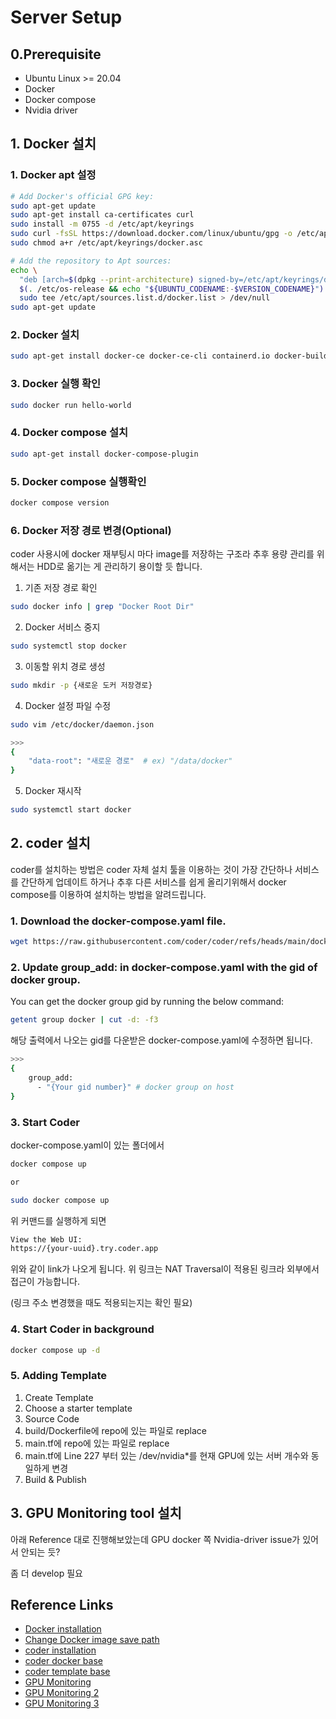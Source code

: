 # Server Setup

## 0.Prerequisite
* Ubuntu Linux >= 20.04
* Docker
* Docker compose
* Nvidia driver

## 1. Docker 설치

### 1. Docker apt 설정

```bash
# Add Docker's official GPG key:
sudo apt-get update
sudo apt-get install ca-certificates curl
sudo install -m 0755 -d /etc/apt/keyrings
sudo curl -fsSL https://download.docker.com/linux/ubuntu/gpg -o /etc/apt/keyrings/docker.asc
sudo chmod a+r /etc/apt/keyrings/docker.asc

# Add the repository to Apt sources:
echo \
  "deb [arch=$(dpkg --print-architecture) signed-by=/etc/apt/keyrings/docker.asc] https://download.docker.com/linux/ubuntu \
  $(. /etc/os-release && echo "${UBUNTU_CODENAME:-$VERSION_CODENAME}") stable" | \
  sudo tee /etc/apt/sources.list.d/docker.list > /dev/null
sudo apt-get update
```

### 2. Docker 설치

```bash
sudo apt-get install docker-ce docker-ce-cli containerd.io docker-buildx-plugin docker-compose-plugin
```

### 3. Docker 실행 확인

```bash
sudo docker run hello-world
```

### 4. Docker compose 설치

```bash
sudo apt-get install docker-compose-plugin
```

### 5. Docker compose 실행확인

```bash
docker compose version
```

### 6. Docker 저장 경로 변경(Optional)
coder 사용시에 docker 재부팅시 마다 image를 저장하는 구조라 추후 용량 관리를 위해서는 HDD로 옮기는 게 관리하기 용이할 듯 합니다.

1. 기존 저장 경로 확인

```bash
sudo docker info | grep "Docker Root Dir"
```

2. Docker 서비스 중지

```bash
sudo systemctl stop docker
```

3. 이동할 위치 경로 생성

```bash
sudo mkdir -p {새로운 도커 저장경로}
```

4. Docker 설정 파일 수정

```bash
sudo vim /etc/docker/daemon.json

>>>
{
    "data-root": "새로운 경로"  # ex) "/data/docker"
}
```

5. Docker 재시작

```bash
sudo systemctl start docker
```

## 2. coder 설치
coder를 설치하는 방법은 coder 자체 설치 툴을 이용하는 것이 가장 간단하나 서비스를 간단하게 업데이트 하거나 추후 다른 서비스를 쉽게 올리기위해서 docker compose를 이용하여 설치하는 방법을 알려드립니다.

### 1. Download the docker-compose.yaml file.
```bash
wget https://raw.githubusercontent.com/coder/coder/refs/heads/main/docker-compose.yaml
```

### 2. Update group_add: in docker-compose.yaml with the gid of docker group.
You can get the docker group gid by running the below command:
```bash
getent group docker | cut -d: -f3
```

해당 출력에서 나오는 gid를 다운받은 docker-compose.yaml에 수정하면 됩니다.

```bash
>>>
{
    group_add:
      - "{Your gid number}" # docker group on host
}
```

### 3. Start Coder
docker-compose.yaml이 있는 폴더에서
```bash
docker compose up

or

sudo docker compose up

```

위 커맨드를 실행하게 되면

```bash
View the Web UI:
https://{your-uuid}.try.coder.app
```

위와 같이 link가 나오게 됩니다. 위 링크는 NAT Traversal이 적용된 링크라 외부에서 접근이 가능합니다.

(링크 주소 변경했을 때도 적용되는지는 확인 필요)

### 4. Start Coder in background
```bash
docker compose up -d
```

### 5. Adding Template
1. Create Template
2. Choose a starter template
3. Source Code
4. build/Dockerfile에 repo에 있는 파일로 replace
5. main.tf에 repo에 있는 파일로 replace
6. main.tf에 Line 227 부터 있는 /dev/nvidia*를 현재 GPU에 있는 서버 개수와 동일하게 변경
7. Build & Publish

## 3. GPU Monitoring tool 설치 

아래 Reference 대로 진행해보았는데 GPU docker 쪽 Nvidia-driver issue가 있어서 안되는 듯?

좀 더 develop 필요


## Reference Links
* [Docker installation](https://docs.docker.com/engine/install/ubuntu/)
* [Change Docker image save path](https://dongle94.github.io/docker/docker-image-storage-change/)
* [coder installation](https://coder.com/docs/install/docker)
* [coder docker base](https://github.com/matifali/dockerdl)
* [coder template base](https://github.com/matifali/coder-templates/tree/main)
* [GPU Monitoring](https://github.com/sungreong/gpu-monitoring-in-containers/tree/main)
* [GPU Monitoring 2](https://data-newbie.tistory.com/1005)
* [GPU Monitoring 3](https://github.com/SagiK-Repository/Monitoring?tab=readme-ov-file#docker-grafana-prometeus-%ED%99%9C%EC%9A%A9%ED%95%9C-nvidia-gpu-%EB%AA%A8%EB%8B%88%ED%84%B0%EB%A7%81)
